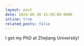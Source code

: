 ```yaml
---
layout: post
date: 2024-06-30 15:59:00-0400
inline: true
related_posts: false
---
```


I got my PhD at Zhejiang University!
